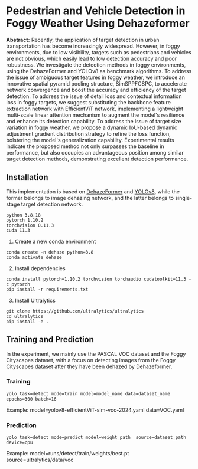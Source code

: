# Pedestrian and Vehicle Detection in Foggy Weather Using Dehazeformer

**Abstract:** 
Recently, the application of target detection in urban transportation has become increasingly widespread.
However, in foggy environments, due to low visibility, targets such as pedestrians and vehicles are not obvious, which easily lead to low detection accuracy and poor robustness. 
We investigate the detection methods in foggy environments, using the DehazeFormer and YOLOv8 as benchmark algorithms.
To address the issue of ambiguous target features in foggy weather,
we introduce an innovative spatial pyramid pooling structure, SimSPPFCSPC, to accelerate network convergence and boost the accuracy and efficiency of the target detection.
To address the issue of detail loss and contextual information loss in foggy targets, we suggest substituting the backbone feature extraction network with EfficientViT network,
implementing a lightweight multi-scale linear attention mechanism to augment the model's resilience and enhance its detection capability.
To address the issue of target size variation in foggy weather, we propose a dynamic IoU-based dynamic adjustment gradient distribution strategy to refine the loss function, bolstering the model's generalization capability.
Experimental results indicate the proposed method not only surpasses the baseline in performance, but also occupies an advantageous position among similar target detection methods, demonstrating excellent detection performance.

## Installation

This implementation is based on [DehazeFormer](https://github.com/IDKiro/DehazeFormer) and [YOLOv8](https://github.com/ultralytics/ultralytics), 
while the former belongs to image dehazing network, and the latter belongs to single-stage target detection network.

```
python 3.8.18
pytorch 1.10.2
torchvision 0.11.3
cuda 11.3
```

1. Create a new conda environment
```
conda create -n dehaze python=3.8
conda activate dehaze
```

2. Install dependencies
```
conda install pytorch=1.10.2 torchvision torchaudio cudatoolkit=11.3 -c pytorch
pip install -r requirements.txt
```

3. Install Ultralytics
```
git clone https://github.com/ultralytics/ultralytics
cd ultralytics
pip install -e .
```

## Training and Prediction
In the experiment, we mainly use the PASCAL VOC dataset and the Foggy Cityscapes dataset, 
with a focus on detecting images from the Foggy Cityscapes dataset after they have been dehazed by Dehazeformer.

### Training
```
yolo task=detect mode=train model=model_name data=dataset_name epochs=300 batch=16
```
Example: model=yolov8-efficientViT-sim-voc-2024.yaml data=VOC.yaml

### Prediction
```
yolo task=detect mode=predict model=weight_path  source=dataset_path  device=cpu
```
Example: model=runs/detect/train/weights/best.pt  source=ultralytics/data/voc
